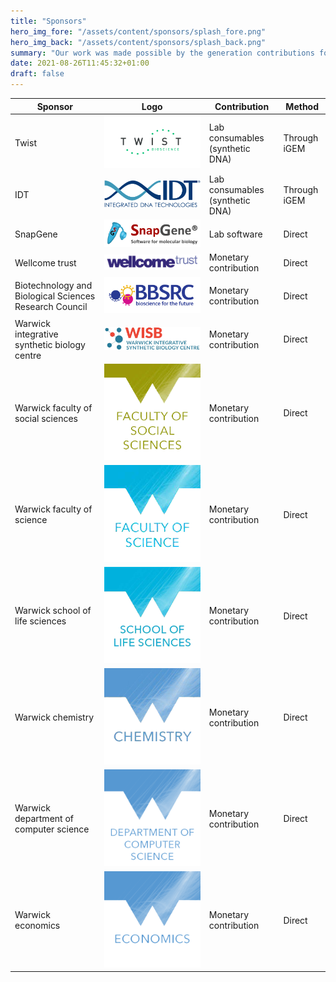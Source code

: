 ```yaml
---
title: "Sponsors"
hero_img_fore: "/assets/content/sponsors/splash_fore.png"
hero_img_back: "/assets/content/sponsors/splash_back.png"
summary: "Our work was made possible by the generation contributions for our sponsors, who are listed below"
date: 2021-08-26T11:45:32+01:00
draft: false
---
```


| Sponsor                                                | Logo                                                                     | Contribution                    | Method       |
| ------------------------------------------------------ | ------------------------------------------------------------------------ | ------------------------------- | ------------ |
| Twist                                                  | ![Twist logo](/assets/images/sponsors/Twist.png)                         | Lab consumables (synthetic DNA) | Through iGEM |
| IDT                                                    | ![IDT logo](/assets/images/sponsors/IDT.png)                             | Lab consumables (synthetic DNA) | Through iGEM |
| SnapGene                                               | ![SnapGene logo](/assets/images/sponsors/SnapGene.png)                   | Lab software                    | Direct       |
| Wellcome trust                                         | ![Wellcome Trust logo](/assets/images/sponsors/WellcomeTrust.png)        | Monetary contribution           | Direct       |
| Biotechnology and Biological Sciences Research Council | ![BBSRC logo](/assets/images/sponsors/BBSRC.png)                         | Monetary contribution           | Direct       |
| Warwick integrative synthetic biology centre           | ![WISB logo](/assets/images/sponsors/WISB.png)                           | Monetary contribution           | Direct       |
| Warwick faculty of social sciences                     | ![Social sciences logo](/assets/images/sponsors/SocialSciences.png)      | Monetary contribution           | Direct       |
| Warwick faculty of science                             | ![Faculty of science logo](/assets/images/sponsors/FacultyOfScience.png) | Monetary contribution           | Direct       |
| Warwick school of life sciences                        | ![SLS logo](/assets/images/sponsors/SLS.png)                             | Monetary contribution           | Direct       |
| Warwick chemistry                                      | ![Chemistry logo](/assets/images/sponsors/Chemistry.png)                 | Monetary contribution           | Direct       |
| Warwick department of computer science                 | ![Computer science logo](/assets/images/sponsors/ComputerScience.png)    | Monetary contribution           | Direct       |
| Warwick economics                                      | ![Economics logo](/assets/images/sponsors/Economics.png)                 | Monetary contribution           | Direct       |
